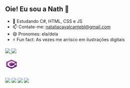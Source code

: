 ## Oie! Eu sou a Nath 👋

- 🌱 Estudando C#, HTML, CSS e JS
- 📫 Contate-me: nataliacavalcantebl@gmail.com
- 😄 Pronomes: ela/dela
- ⚡ Fun fact: As vezes me arrisco em ilustrações digitais

<div align="match-parent">
  <a href="https://github.com/nataliacabarb">
  <img height="180em" src="https://github-readme-stats.vercel.app/api?username=nataliacabarb&show_icons=true&theme=gruvbox&include_all_commits=true&count_private=true"/>
  <img height="180em" src="https://github-readme-stats.vercel.app/api/top-langs/?username=nataliacabarb&layout=compact&langs_count=7&theme=gruvbox"/>
</div>

<div style="display: inline_block"><br>
  <img align="center" alt="Rafa-Csharp" height="30" width="40" src="https://raw.githubusercontent.com/devicons/devicon/master/icons/csharp/csharp-original.svg">
</div>

##
<div> 
  <a href="https://instagram.com/nataliacabarb_" target="_blank"><img src="https://img.shields.io/badge/-Instagram-%23E4405F?style=for-the-badge&logo=instagram&logoColor=white" target="_blank"></a>
  <a href="https://instagram.com/ilustranobara" target="_blank"><img src="https://img.shields.io/badge/-Instagram-%23E4405F?style=for-the-badge&logo=instagram&logoColor=white" target="_blank"></a>
  <a href = "mailto:nataliacavalcantebl@gmail.com"><img src="https://img.shields.io/badge/-Gmail-%23333?style=for-the-badge&logo=gmail&logoColor=white" target="_blank"></a>
  <a href="https://www.linkedin.com/in/natália-cavalcante-ab712b258/" target="_blank"><img src="https://img.shields.io/badge/-LinkedIn-%230077B5?style=for-the-badge&logo=linkedin&logoColor=white" target="_blank"></a> 
</div>
